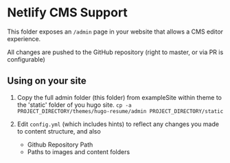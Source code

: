 # Netlify CMS Support

This folder exposes an `/admin` page in your website that allows a CMS editor experience.

All changes are pushed to the GitHub repository (right to master, or via PR is configurable)

## Using on your site

1) Copy the full admin folder (this folder) from exampleSite within theme to the 'static' folder of you hugo site.
`cp -a PROJECT_DIRECTORY/themes/hugo-resume/admin PROJECT_DIRECTORY/static`
2) Edit `config.yml` (which includes hints) to reflect any changes you made to content structure, and also

    - Github Repository Path
    - Paths to images and content folders
